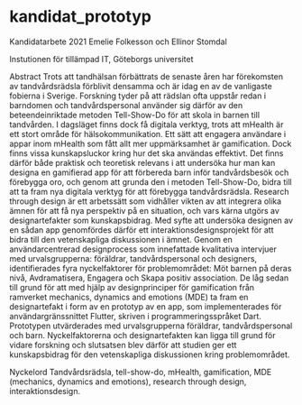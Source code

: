# kandidat_prototyp
Kandidatarbete 2021
Emelie Folkesson och Ellinor Stomdal

Instutionen för tillämpad IT, Göteborgs universitet

Abstract
Trots att tandhälsan förbättrats de senaste åren har förekomsten av tandvårdsrädsla förblivit densamma och är idag en av de vanligaste fobierna i Sverige. Forskning tyder på att rädslan ofta uppstår redan i barndomen och tandvårdspersonal använder sig därför av den beteendeinriktade metoden Tell-Show-Do för att skola in barnen till tandvården. I dagsläget finns dock få digitala verktyg, trots att mHealth är ett stort område för hälsokommunikation. Ett sätt att engagera användare i appar inom mHealth som fått allt mer uppmärksamhet är gamification. Dock finns vissa kunskapsluckor kring hur det ska användas effektivt. Det finns därför både praktisk och teoretisk relevans i att undersöka hur man kan designa en gamifierad app för att förbereda barn inför tandvårdsbesök och förebygga oro, och genom att grunda den i metoden Tell-Show-Do, bidra till att ta fram nya digitala verktyg för att förebygga tandvårdsrädsla. Research through design är ett arbetssätt som vidhåller vikten av att integrera olika ämnen för att få nya perspektiv på en situation, och vars kärna utgörs av designartefakter som kunskapsbidrag. Med syfte att undersöka designen av en sådan app genomfördes därför ett interaktionsdesignsprojekt för att bidra till den vetenskapliga diskussionen i ämnet. Genom en användarcentrerad designprocess som innefattade kvalitativa intervjuer med urvalsgrupperna: föräldrar, tandvårdspersonal och designers, identifierades fyra nyckelfaktorer för problemområdet: Möt barnen på deras nivå, Avdramatisera, Engagera och Skapa positiv association. De låg sedan till grund för att med hjälp av designprinciper för gamification från ramverket mechanics, dynamics and emotions (MDE) ta fram en designartefakt i form av en prototyp av en app, som implementerades för användargränssnittet Flutter, skriven i programmeringsspråket Dart. Prototypen utvärderades med urvalsgrupperna föräldrar, tandvårdspersonal och barn. Nyckelfaktorerna och designartefakten kan ligga till grund för vidare forskning och slutsatsen blev därför att studien ger ett kunskapsbidrag för den vetenskapliga diskussionen kring problemområdet.

Nyckelord
Tandvårdsrädsla, tell-show-do, mHealth, gamification, MDE (mechanics, dynamics and emotions), research through design, interaktionsdesign.
